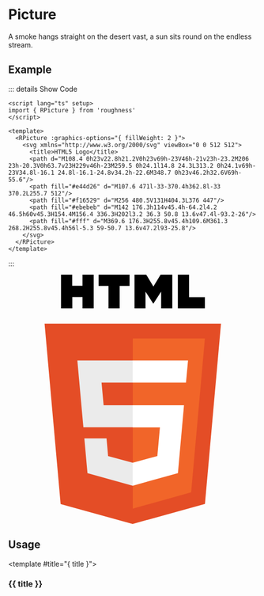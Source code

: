 <script lang="ts" setup>
import { RPicture } from 'roughness'
</script>

# Picture

A smoke hangs straight on the desert vast, a sun sits round on the endless stream.

## Example

::: details Show Code

```vue
<script lang="ts" setup>
import { RPicture } from 'roughness'
</script>

<template>
  <RPicture :graphics-options="{ fillWeight: 2 }">
    <svg xmlns="http://www.w3.org/2000/svg" viewBox="0 0 512 512">
      <title>HTML5 Logo</title>
      <path d="M108.4 0h23v22.8h21.2V0h23v69h-23V46h-21v23h-23.2M206 23h-20.3V0h63.7v23H229v46h-23M259.5 0h24.1l14.8 24.3L313.2 0h24.1v69h-23V34.8l-16.1 24.8l-16.1-24.8v34.2h-22.6M348.7 0h23v46.2h32.6V69h-55.6"/>
      <path fill="#e44d26" d="M107.6 471l-33-370.4h362.8l-33 370.2L255.7 512"/>
      <path fill="#f16529" d="M256 480.5V131H404.3L376 447"/>
      <path fill="#ebebeb" d="M142 176.3h114v45.4h-64.2l4.2 46.5h60v45.3H154.4M156.4 336.3H202l3.2 36.3 50.8 13.6v47.4l-93.2-26"/>
      <path fill="#fff" d="M369.6 176.3H255.8v45.4h109.6M361.3 268.2H255.8v45.4h56l-5.3 59-50.7 13.6v47.2l93-25.8"/>
    </svg>
  </RPicture>
</template>
```

:::

<RPicture :graphics-options="{ fillWeight: 2 }" :style="{ width: '192px' }">
  <svg xmlns="http://www.w3.org/2000/svg" viewBox="0 0 512 512">
    <title>HTML5 Logo</title>
    <path d="M108.4 0h23v22.8h21.2V0h23v69h-23V46h-21v23h-23.2M206 23h-20.3V0h63.7v23H229v46h-23M259.5 0h24.1l14.8 24.3L313.2 0h24.1v69h-23V34.8l-16.1 24.8l-16.1-24.8v34.2h-22.6M348.7 0h23v46.2h32.6V69h-55.6"/>
    <path fill="#e44d26" d="M107.6 471l-33-370.4h362.8l-33 370.2L255.7 512"/>
    <path fill="#f16529" d="M256 480.5V131H404.3L376 447"/>
    <path fill="#ebebeb" d="M142 176.3h114v45.4h-64.2l4.2 46.5h60v45.3H154.4M156.4 336.3H202l3.2 36.3 50.8 13.6v47.4l-93.2-26"/>
    <path fill="#fff" d="M369.6 176.3H255.8v45.4h109.6M361.3 268.2H255.8v45.4h56l-5.3 59-50.7 13.6v47.2l93-25.8"/>
  </svg>
</RPicture>

## Usage

<RUsage file="src/picture/index.vue">

  <template #title="{ title }">

  ### {{ title }}

  </template>

</RUsage>
